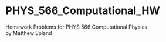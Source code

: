 # PHYS_566_Computational_HW
Homework Problems for PHYS 566 Computational Physics  
by Matthew Epland
